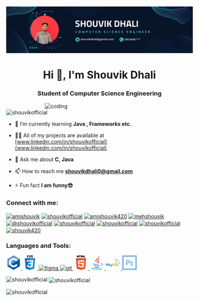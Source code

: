 ![logo](https://github.com/shouvikofficial/shouvikofficial/blob/main/githubbanner.png)

<h1 align="center">Hi 👋, I'm Shouvik Dhali</h1>
<h3 align="center">Student of Computer Science Engineering</h3>

<img align="right" alt="coding" width="400" src="https://user-images.githubusercontent.com/55389276/140866485-8fb1c876-9a8f-4d6a-98dc-08c4981eaf70.gif">

<p align="left"> <img src="https://komarev.com/ghpvc/?username=shouvikofficial&label=Profile%20views&color=0e75b6&style=flat" alt="shouvikofficial" /> </p>

- 🌱 I’m currently learning **Java , Frameworks etc.**

- 👨‍💻 All of my projects are available at [www.linkedin.com/in/shouvikofficial](www.linkedin.com/in/shouvikofficial)

- 💬 Ask me about **C, Java**

- 📫 How to reach me **shouvikdhali0@gmail.com**

- ⚡ Fun fact **I am funny😎**

<h3 align="left">Connect with me:</h3>
<p align="left">
<a href="https://twitter.com/amishouvik" target="blank"><img align="center" src="https://raw.githubusercontent.com/rahuldkjain/github-profile-readme-generator/master/src/images/icons/Social/twitter.svg" alt="amishouvik" height="30" width="40" /></a>
<a href="https://linkedin.com/in/shouvikofficial" target="blank"><img align="center" src="https://raw.githubusercontent.com/rahuldkjain/github-profile-readme-generator/master/src/images/icons/Social/linked-in-alt.svg" alt="shouvikofficial" height="30" width="40" /></a>
<a href="https://fb.com/amishouvik420" target="blank"><img align="center" src="https://raw.githubusercontent.com/rahuldkjain/github-profile-readme-generator/master/src/images/icons/Social/facebook.svg" alt="amishouvik420" height="30" width="40" /></a>
<a href="https://instagram.com/mehshouvik" target="blank"><img align="center" src="https://raw.githubusercontent.com/rahuldkjain/github-profile-readme-generator/master/src/images/icons/Social/instagram.svg" alt="mehshouvik" height="30" width="40" /></a>
<a href="https://medium.com/@shouvikofficial" target="blank"><img align="center" src="https://raw.githubusercontent.com/rahuldkjain/github-profile-readme-generator/master/src/images/icons/Social/medium.svg" alt="@shouvikofficial" height="30" width="40" /></a>
<a href="https://www.hackerrank.com/shouvikofficial" target="blank"><img align="center" src="https://raw.githubusercontent.com/rahuldkjain/github-profile-readme-generator/master/src/images/icons/Social/hackerrank.svg" alt="shouvikofficial" height="30" width="40" /></a>
<a href="https://codeforces.com/profile/shouvikofficial" target="blank"><img align="center" src="https://raw.githubusercontent.com/rahuldkjain/github-profile-readme-generator/master/src/images/icons/Social/codeforces.svg" alt="shouvikofficial" height="30" width="40" /></a>
<a href="https://www.leetcode.com/shouvikofficial" target="blank"><img align="center" src="https://raw.githubusercontent.com/rahuldkjain/github-profile-readme-generator/master/src/images/icons/Social/leet-code.svg" alt="shouvikofficial" height="30" width="40" /></a>
<a href="https://discord.gg/shouvik420" target="blank"><img align="center" src="https://raw.githubusercontent.com/rahuldkjain/github-profile-readme-generator/master/src/images/icons/Social/discord.svg" alt="shouvik420" height="30" width="40" /></a>
</p>

<h3 align="left">Languages and Tools:</h3>
<p align="left"> <a href="https://www.cprogramming.com/" target="_blank" rel="noreferrer"> <img src="https://raw.githubusercontent.com/devicons/devicon/master/icons/c/c-original.svg" alt="c" width="40" height="40"/> </a> <a href="https://www.w3schools.com/css/" target="_blank" rel="noreferrer"> <img src="https://raw.githubusercontent.com/devicons/devicon/master/icons/css3/css3-original-wordmark.svg" alt="css3" width="40" height="40"/> </a> <a href="https://www.figma.com/" target="_blank" rel="noreferrer"> <img src="https://www.vectorlogo.zone/logos/figma/figma-icon.svg" alt="figma" width="40" height="40"/> </a> <a href="https://git-scm.com/" target="_blank" rel="noreferrer"> <img src="https://www.vectorlogo.zone/logos/git-scm/git-scm-icon.svg" alt="git" width="40" height="40"/> </a> <a href="https://www.w3.org/html/" target="_blank" rel="noreferrer"> <img src="https://raw.githubusercontent.com/devicons/devicon/master/icons/html5/html5-original-wordmark.svg" alt="html5" width="40" height="40"/> </a> <a href="https://www.java.com" target="_blank" rel="noreferrer"> <img src="https://raw.githubusercontent.com/devicons/devicon/master/icons/java/java-original.svg" alt="java" width="40" height="40"/> </a> <a href="https://www.mysql.com/" target="_blank" rel="noreferrer"> <img src="https://raw.githubusercontent.com/devicons/devicon/master/icons/mysql/mysql-original-wordmark.svg" alt="mysql" width="40" height="40"/> </a> <a href="https://www.photoshop.com/en" target="_blank" rel="noreferrer"> <img src="https://raw.githubusercontent.com/devicons/devicon/master/icons/photoshop/photoshop-line.svg" alt="photoshop" width="40" height="40"/> </a> </p>

<p><img align="left" src="https://github-readme-stats.vercel.app/api/top-langs?username=shouvikofficial&show_icons=true&locale=en&layout=compact" alt="shouvikofficial" /></p>

<p>&nbsp;<img align="center" src="https://github-readme-stats.vercel.app/api?username=shouvikofficial&show_icons=true&locale=en" alt="shouvikofficial" /></p>

<p><img align="center" src="https://github-readme-streak-stats.herokuapp.com/?user=shouvikofficial&" alt="shouvikofficial" /></p>
